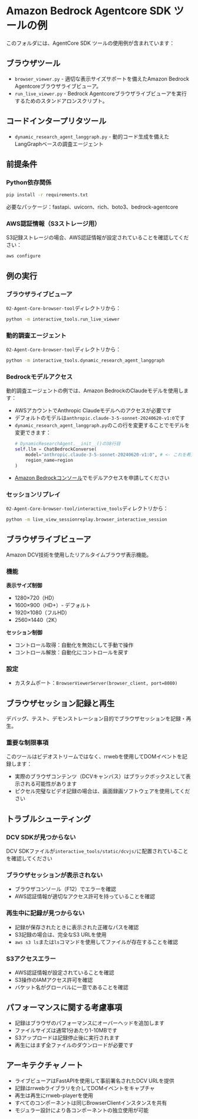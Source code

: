 # Amazon Bedrock Agentcore SDK ツールの例

このフォルダには、AgentCore SDK ツールの使用例が含まれています：

## ブラウザツール

* `browser_viewer.py` - 適切な表示サイズサポートを備えたAmazon Bedrock Agentcoreブラウザライブビューア。
* `run_live_viewer.py` - Bedrock Agentcoreブラウザライブビューアを実行するためのスタンドアロンスクリプト。

## コードインタープリタツール

* `dynamic_research_agent_langgraph.py` - 動的コード生成を備えたLangGraphベースの調査エージェント

## 前提条件

### Python依存関係
```bash
pip install -r requirements.txt
```

必要なパッケージ：fastapi、uvicorn、rich、boto3、bedrock-agentcore

### AWS認証情報（S3ストレージ用）
S3記録ストレージの場合、AWS認証情報が設定されていることを確認してください：
```bash
aws configure
```

## 例の実行

### ブラウザライブビューア
`02-Agent-Core-browser-tool`ディレクトリから：
```bash
python -m interactive_tools.run_live_viewer
```

### 動的調査エージェント
`02-Agent-Core-browser-tool`ディレクトリから：
```bash
python -m interactive_tools.dynamic_research_agent_langgraph
```

### Bedrockモデルアクセス
動的調査エージェントの例では、Amazon BedrockのClaudeモデルを使用します：
- AWSアカウントでAnthropic Claudeモデルへのアクセスが必要です
- デフォルトのモデルは`anthropic.claude-3-5-sonnet-20240620-v1:0`です
- `dynamic_research_agent_langgraph.py`のこの行を変更することでモデルを変更できます：
  ```python
  # DynamicResearchAgent.__init__()の38行目
  self.llm = ChatBedrockConverse(
      model="anthropic.claude-3-5-sonnet-20240620-v1:0", # <- これを希望のモデルに変更
      region_name=region
  )
  ```
- [Amazon Bedrockコンソール](https://console.aws.amazon.com/bedrock/home#/modelaccess)でモデルアクセスを申請してください

### セッションリプレイ
`02-Agent-Core-browser-tool/interactive_tools`ディレクトリから：
```bash
python -m live_view_sessionreplay.browser_interactive_session
```

## ブラウザライブビューア

Amazon DCV技術を使用したリアルタイムブラウザ表示機能。

### 機能

**表示サイズ制御**
- 1280×720（HD）
- 1600×900（HD+）- デフォルト
- 1920×1080（フルHD）
- 2560×1440（2K）

**セッション制御**
- コントロール取得：自動化を無効にして手動で操作
- コントロール解放：自動化にコントロールを戻す

### 設定
- カスタムポート：`BrowserViewerServer(browser_client, port=8080)`

## ブラウザセッション記録と再生

デバッグ、テスト、デモンストレーション目的でブラウザセッションを記録・再生。

### 重要な制限事項
このツールはビデオストリームではなく、rrwebを使用してDOMイベントを記録します：
- 実際のブラウザコンテンツ（DCVキャンバス）はブラックボックスとして表示される可能性があります
- ピクセル完璧なビデオ記録の場合は、画面録画ソフトウェアを使用してください

## トラブルシューティング

### DCV SDKが見つからない
DCV SDKファイルが`interactive_tools/static/dcvjs/`に配置されていることを確認してください

### ブラウザセッションが表示されない
- ブラウザコンソール（F12）でエラーを確認
- AWS認証情報が適切なアクセス許可を持っていることを確認

### 再生中に記録が見つからない
- 記録が保存されたときに表示された正確なパスを確認
- S3記録の場合は、完全なS3 URLを使用
- `aws s3 ls`または`ls`コマンドを使用してファイルが存在することを確認

### S3アクセスエラー
- AWS認証情報が設定されていることを確認
- S3操作のIAMアクセス許可を確認
- バケット名がグローバルに一意であることを確認

## パフォーマンスに関する考慮事項
- 記録はブラウザのパフォーマンスにオーバーヘッドを追加します
- ファイルサイズは通常1分あたり1-10MBです
- S3アップロードは記録停止後に実行されます
- 再生にはまず全ファイルのダウンロードが必要です

## アーキテクチャノート
- ライブビューアはFastAPIを使用して事前署名されたDCV URLを提供
- 記録はrrwebライブラリを介してDOMイベントをキャプチャ
- 再生は再生にrrweb-playerを使用
- すべてのコンポーネントは同じBrowserClientインスタンスを共有
- モジュラー設計により各コンポーネントの独立使用が可能